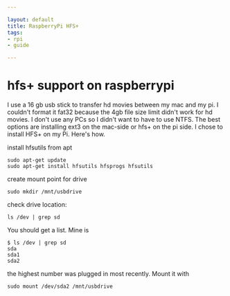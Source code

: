 ```yaml
---

layout: default
title: RaspberryPi HFS+
tags: 
- rpi
- guide

---
```




#	hfs+ support on raspberrypi

I use a 16 gb usb stick to transfer hd movies between my mac and my pi. I couldn't format it fat32 because the 4gb file size limit didn't work for hd movies. I don't use any PCs so I didn't want to have to use NTFS. The best options are installing ext3 on the mac-side or hfs+ on the pi side. I chose to install HFS+ on my Pi. Here's how.

install hfsutils from apt

	sudo apt-get update
	sudo apt-get install hfsutils hfsprogs hfsutils

create mount point for drive

	sudo mkdir /mnt/usbdrive

check drive location:

	ls /dev | grep sd

You should get a list. Mine is
	
	$ ls /dev | grep sd
	sda
	sda1
	sda2

the highest number was plugged in most recently. Mount it with 

	sudo mount /dev/sda2 /mnt/usbdrive

	